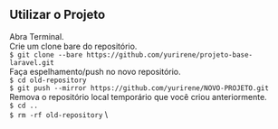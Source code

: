 ## Utilizar o Projeto
Abra Terminal. \
Crie um clone bare do repositório.\
``$ git clone --bare https://github.com/yurirene/projeto-base-laravel.git`` \
Faça espelhamento/push no novo repositório. \
``$ cd old-repository`` \
``$ git push --mirror https://github.com/yurirene/NOVO-PROJETO.git`` \
Remova o repositório local temporário que você criou anteriormente. \
``$ cd ..`` \
``$ rm -rf old-repository`` \
